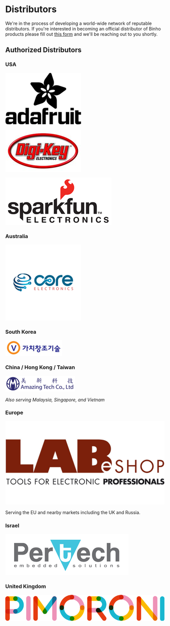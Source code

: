 # Distributors

We're in the process of developing a world-wide network of reputable distributors. If you're interested in becoming an official distributor of Binho products please fill out [this form](https://forms.gle/AJkLwm19QSuzFV8EA) and we'll be reaching out to you shortly.

## Authorized Distributors

### USA

![Adafruit](../.gitbook/assets/distlogo-adafruit.png)

![Digi-Key Electronics](../.gitbook/assets/distlogo-digikey.jpg)

![SparkFun Electronics](../.gitbook/assets/sparkfun.png)

### Australia

![Core Electronics](../.gitbook/assets/distlogo-coreelectronics.png)

### South Korea

![VCTEC](../.gitbook/assets/distlogo-vctec.jpg)

### China / Hong Kong / Taiwan

![Amazing Tech](../.gitbook/assets/amazingtech.png)

_Also serving Malaysia, Singapore, and Vietnam_

### Europe

![The Lab eShop](../.gitbook/assets/logo_lab_noshadow_notext.jpg)

Serving the EU and nearby markets including the UK and Russia.

### Israel

![Pertech Embedded Solutions](../.gitbook/assets/pertech.png)

### United Kingdom

![Pimoroni](../.gitbook/assets/distlogo-pimoroni.svg)

